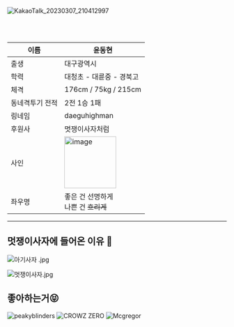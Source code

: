 

![KakaoTalk_20230307_210412997](https://user-images.githubusercontent.com/121419152/223417149-18183793-4dcd-407e-8129-756653b88985.jpg)


<br>
<br>


이름|윤동현
--- | ---
|출생|대구광역시
|학력|대청초 - 대륜중 - 경북고
|체격|176cm / 75kg / 215cm
|동네격투기 전적|2전 1승 1패
|링네임|daeguhighman
|후원사|멋쟁이사자처럼
|사인|<img width="119" alt="image" src="https://user-images.githubusercontent.com/121419152/223410274-635c5128-c62c-44a9-903b-a104ad737339.png">
|좌우명|좋은 건 선명하게 <br>나쁜 건 ~~흐리게~~




********

## 멋쟁이사자에 들어온 이유 :lion:
![아기사자 .jpg](https://cafeptthumb-phinf.pstatic.net/20131208_144/scorp11_1386498757389C370V_JPEG/DSC_0657.JPG?type=w740)

![멋쟁이사자.jpg](https://user-images.githubusercontent.com/121419152/223407582-c7d686bd-3836-4e07-94c5-b84bd2647fd3.jpg)

## 좋아하는거:stuck_out_tongue_closed_eyes:
![peakyblinders](https://user-images.githubusercontent.com/121419152/223395620-5f160615-ecf4-463b-8083-579425153170.png)
![CROWZ ZERO](https://img.khan.co.kr/news/2008/06/18/200806180013.webp)
![Mcgregor](https://img.seoul.co.kr/img/upload/2020/01/19/SSI_20200119154114_O2.jpg)




 



